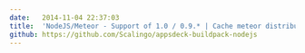 ```yaml
---
date:	2014-11-04 22:37:03
title:	'NodeJS/Meteor - Support of 1.0 / 0.9.* | Cache meteor distribution'
github: https://github.com/Scalingo/appsdeck-buildpack-nodejs
---
```

